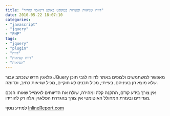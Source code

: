 ```yaml
---
title: "דווח שגיאות וטעויות בטקסט באופן דינאמי ומהיר"
date: 2010-05-22 18:07:10
categories: 
- "javascript"
- "jquery"
- "PHP"
tags: 
- "jquery"
- "plugin"
- "דווח"
- "דווח שגיאות"
- "שגיאות"
---
```


פלאגין חדש שנכתב עבור JQuery מאפשר למשתמשים ולצופים באתר לדווח לגבי תוכן שלא מוצא חן בעיניהם, בעייתי, מכיל תכנים לא חוקיים, מכיל שגיאות כתיב, וכדומה.

אין צורך בידע קודם, התקנה קלה ומהירה, שולח את הדיווחים לאימייל שאותו הנכם מגדירים ובעזרת המחולל האוטומטי אין צורך בהגדרת הפלאגין אלה רק להורידו.

<!--more-->

למידע נוסף <a href="http://inlinereport.com" target="_blank">InlineReport.com</a>
